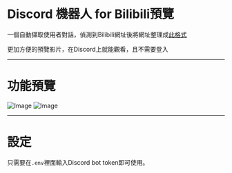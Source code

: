 # Discord 機器人 for Bilibili預覽

一個自動擷取使用者對話，偵測到Bilibili網址後將網址整理成[此格式](https://www.vxbilibili.com/)

更加方便的預覽影片，在Discord上就能觀看，且不需要登入

---
# 功能預覽
![Image](https://github.com/user-attachments/assets/e5950ef3-99ef-4576-b6d7-8af422fcb3e9)
![Image](https://github.com/user-attachments/assets/6cde102e-8a4b-436b-9556-bab790486baf)

---
# 設定

只需要在```.env```裡面輸入Discord bot token即可使用。
